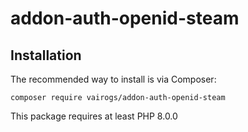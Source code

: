 # addon-auth-openid-steam

Installation
------------

The recommended way to install is via Composer:

```
composer require vairogs/addon-auth-openid-steam
```

This package requires at least PHP 8.0.0
